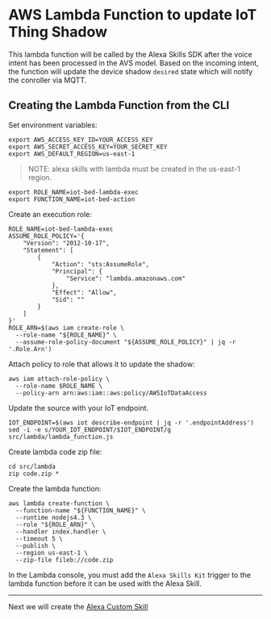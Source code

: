 # AWS Lambda Function to update IoT Thing Shadow

This lambda function will be called by the Alexa Skills SDK after the voice intent has been processed in the AVS model. Based on the incoming intent, the function will update the device shadow `desired` state which will notify the conroller via MQTT.

## Creating the Lambda Function from the CLI
Set environment variables:

```
export AWS_ACCESS_KEY_ID=YOUR_ACCESS_KEY
export AWS_SECRET_ACCESS_KEY=YOUR_SECRET_KEY
export AWS_DEFAULT_REGION=us-east-1
```

> NOTE: alexa skills with lambda must be created in the us-east-1 region.

```
export ROLE_NAME=iot-bed-lambda-exec
export FUNCTION_NAME=iot-bed-action
```

Create an execution role:

```
ROLE_NAME=iot-bed-lambda-exec
ASSUME_ROLE_POLICY='{
    "Version": "2012-10-17",
    "Statement": [
        {
            "Action": "sts:AssumeRole",
            "Principal": {
                "Service": "lambda.amazonaws.com"
            },
            "Effect": "Allow",
            "Sid": ""
        }
    ]
}'
ROLE_ARN=$(aws iam create-role \
  --role-name "${ROLE_NAME}" \
  --assume-role-policy-document "${ASSUME_ROLE_POLICY}" | jq -r '.Role.Arn')
```

Attach policy to role that allows it to update the shadow:

```
aws iam attach-role-policy \
  --role-name $ROLE_NAME \
  --policy-arn arn:aws:iam::aws:policy/AWSIoTDataAccess
```

Update the source with your IoT endpoint.

```
IOT_ENDPOINT=$(aws iot describe-endpoint | jq -r '.endpointAddress')
sed -i -e s/YOUR_IOT_ENDPOINT/$IOT_ENDPOINT/g src/lambda/lambda_function.js
```

Create lambda code zip file:

```
cd src/lambda
zip code.zip *
```

Create the lambda function:

```
aws lambda create-function \
  --function-name "${FUNCTION_NAME}" \
  --runtime nodejs4.3 \
  --role "${ROLE_ARN}" \
  --handler index.handler \
  --timeout 5 \
  --publish \
  --region us-east-1 \
  --zip-file fileb://code.zip
```

In the Lambda console, you must add the `Alexa Skills Kit` trigger to the lambda function before it can be used with the Alexa Skill.

----

Next we will create the [Alexa Custom Skill](./06_ALEXA_SKILL.md)
